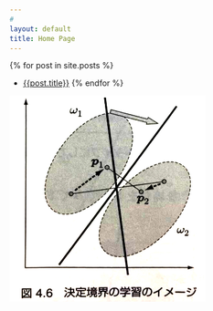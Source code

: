 ```yaml
---
#
layout: default
title: Home Page
---
```


{% for post in site.posts %}
- [{{post.title}}]({{post.url}})
{% endfor %}



![asdf](/perceptron.jpg)